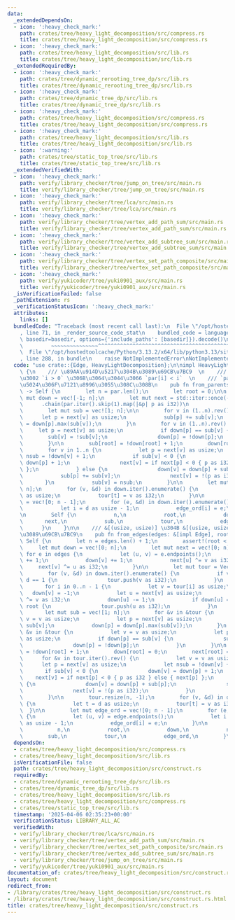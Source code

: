 ```yaml
---
data:
  _extendedDependsOn:
  - icon: ':heavy_check_mark:'
    path: crates/tree/heavy_light_decomposition/src/compress.rs
    title: crates/tree/heavy_light_decomposition/src/compress.rs
  - icon: ':heavy_check_mark:'
    path: crates/tree/heavy_light_decomposition/src/lib.rs
    title: crates/tree/heavy_light_decomposition/src/lib.rs
  _extendedRequiredBy:
  - icon: ':heavy_check_mark:'
    path: crates/tree/dynamic_rerooting_tree_dp/src/lib.rs
    title: crates/tree/dynamic_rerooting_tree_dp/src/lib.rs
  - icon: ':heavy_check_mark:'
    path: crates/tree/dynamic_tree_dp/src/lib.rs
    title: crates/tree/dynamic_tree_dp/src/lib.rs
  - icon: ':heavy_check_mark:'
    path: crates/tree/heavy_light_decomposition/src/compress.rs
    title: crates/tree/heavy_light_decomposition/src/compress.rs
  - icon: ':heavy_check_mark:'
    path: crates/tree/heavy_light_decomposition/src/lib.rs
    title: crates/tree/heavy_light_decomposition/src/lib.rs
  - icon: ':warning:'
    path: crates/tree/static_top_tree/src/lib.rs
    title: crates/tree/static_top_tree/src/lib.rs
  _extendedVerifiedWith:
  - icon: ':heavy_check_mark:'
    path: verify/library_checker/tree/jump_on_tree/src/main.rs
    title: verify/library_checker/tree/jump_on_tree/src/main.rs
  - icon: ':heavy_check_mark:'
    path: verify/library_checker/tree/lca/src/main.rs
    title: verify/library_checker/tree/lca/src/main.rs
  - icon: ':heavy_check_mark:'
    path: verify/library_checker/tree/vertex_add_path_sum/src/main.rs
    title: verify/library_checker/tree/vertex_add_path_sum/src/main.rs
  - icon: ':heavy_check_mark:'
    path: verify/library_checker/tree/vertex_add_subtree_sum/src/main.rs
    title: verify/library_checker/tree/vertex_add_subtree_sum/src/main.rs
  - icon: ':heavy_check_mark:'
    path: verify/library_checker/tree/vertex_set_path_composite/src/main.rs
    title: verify/library_checker/tree/vertex_set_path_composite/src/main.rs
  - icon: ':heavy_check_mark:'
    path: verify/yukicoder/tree/yuki0901_aux/src/main.rs
    title: verify/yukicoder/tree/yuki0901_aux/src/main.rs
  _isVerificationFailed: false
  _pathExtension: rs
  _verificationStatusIcon: ':heavy_check_mark:'
  attributes:
    links: []
  bundledCode: "Traceback (most recent call last):\n  File \"/opt/hostedtoolcache/Python/3.13.2/x64/lib/python3.13/site-packages/onlinejudge_verify/documentation/build.py\"\
    , line 71, in _render_source_code_stat\n    bundled_code = language.bundle(stat.path,\
    \ basedir=basedir, options={'include_paths': [basedir]}).decode()\n          \
    \         ~~~~~~~~~~~~~~~^^^^^^^^^^^^^^^^^^^^^^^^^^^^^^^^^^^^^^^^^^^^^^^^^^^^^^^^^^^^^^^^^^\n\
    \  File \"/opt/hostedtoolcache/Python/3.13.2/x64/lib/python3.13/site-packages/onlinejudge_verify/languages/rust.py\"\
    , line 288, in bundle\n    raise NotImplementedError\nNotImplementedError\n"
  code: "use crate::{Edge, HeavyLightDecomposition};\n\nimpl HeavyLightDecomposition\
    \ {\n    /// \u89AA\u914D\u5217\u304B\u3089\u69CB\u7BC9  \n    /// `0` \u304C\u6839\
    \u3002 `i > 0` \u306B\u3064\u3044\u3066 `par[i] < i`  \n    /// `par[0]` \u306E\
    \u5024\u306F\u7121\u8996\u3055\u308C\u308B\n    pub fn from_parents(par: &[usize])\
    \ -> Self {\n        let n = par.len();\n        let root = 0;\n\n        let\
    \ mut down = vec![-1; n];\n        let mut next = std::iter::once(-1)\n      \
    \      .chain(par.iter().skip(1).map(|&p| p as i32))\n            .collect::<Vec<_>>();\n\
    \        let mut sub = vec![1; n];\n\n        for v in (1..n).rev() {\n      \
    \      let p = next[v] as usize;\n            sub[p] += sub[v];\n            down[p]\
    \ = down[p].max(sub[v]);\n        }\n        for v in (1..n).rev() {\n       \
    \     let p = next[v] as usize;\n            if down[p] == sub[v] {\n        \
    \        sub[v] = !sub[v];\n                down[p] = !down[p];\n            }\n\
    \        }\n\n        sub[root] = !down[root] + 1;\n        down[root] = 0;\n\n\
    \        for v in 1..n {\n            let p = next[v] as usize;\n            let\
    \ nsub = !down[v] + 1;\n            if sub[v] < 0 {\n                down[v] =\
    \ down[p] + 1;\n                next[v] = if next[p] < 0 { p as i32 } else { next[p]\
    \ };\n            } else {\n                down[v] = down[p] + sub[p];\n    \
    \            sub[p] += sub[v];\n                next[v] = !(p as i32);\n     \
    \       }\n            sub[v] = nsub;\n        }\n\n        let mut tour = vec![-1;\
    \ n];\n        for (v, &d) in down.iter().enumerate() {\n            let t = d\
    \ as usize;\n            tour[t] = v as i32;\n        }\n\n        let mut edge_ord\
    \ = vec![0; n - 1];\n        for (e, &d) in down.iter().enumerate().skip(1) {\n\
    \            let i = d as usize - 1;\n            edge_ord[i] = e;\n        }\n\
    \n        Self {\n            n,\n            root,\n            down,\n     \
    \       next,\n            sub,\n            tour,\n            edge_ord,\n  \
    \      }\n    }\n\n    /// &[(usize, usize)] \u304B &[(usize, usize, T)] \u304B\
    \u3089\u69CB\u7BC9\n    pub fn from_edges(edges: &[impl Edge], root: usize) ->\
    \ Self {\n        let n = edges.len() + 1;\n        assert!(root < n);\n\n   \
    \     let mut down = vec![0; n];\n        let mut next = vec![0; n];\n       \
    \ for e in edges {\n            let (u, v) = e.endpoints();\n            down[u]\
    \ += 1;\n            down[v] += 1;\n            next[u] ^= v as i32;\n       \
    \     next[v] ^= u as i32;\n        }\n\n        let mut tour = Vec::with_capacity(n);\n\
    \        for (v, &d) in down.iter().enumerate() {\n            if v != root &&\
    \ d == 1 {\n                tour.push(v as i32);\n            }\n        }\n \
    \       for i in 0..n - 1 {\n            let v = tour[i] as usize;\n         \
    \   down[v] = -1;\n            let u = next[v] as usize;\n            next[u]\
    \ ^= v as i32;\n            down[u] -= 1;\n            if down[u] == 1 && u !=\
    \ root {\n                tour.push(u as i32);\n            }\n        }\n\n \
    \       let mut sub = vec![1; n];\n        for &v in &tour {\n            let\
    \ v = v as usize;\n            let p = next[v] as usize;\n            sub[p] +=\
    \ sub[v];\n            down[p] = down[p].max(sub[v]);\n        }\n        for\
    \ &v in &tour {\n            let v = v as usize;\n            let p = next[v]\
    \ as usize;\n            if down[p] == sub[v] {\n                sub[v] = !sub[v];\n\
    \                down[p] = !down[p];\n            }\n        }\n\n        sub[root]\
    \ = !down[root] + 1;\n        down[root] = 0;\n        next[root] = -1;\n\n  \
    \      for &v in tour.iter().rev() {\n            let v = v as usize;\n      \
    \      let p = next[v] as usize;\n            let nsub = !down[v] + 1;\n     \
    \       if sub[v] < 0 {\n                down[v] = down[p] + 1;\n            \
    \    next[v] = if next[p] < 0 { p as i32 } else { next[p] };\n            } else\
    \ {\n                down[v] = down[p] + sub[p];\n                sub[p] += sub[v];\n\
    \                next[v] = !(p as i32);\n            }\n            sub[v] = nsub;\n\
    \        }\n\n        tour.resize(n, -1);\n        for (v, &d) in down.iter().enumerate()\
    \ {\n            let t = d as usize;\n            tour[t] = v as i32;\n      \
    \  }\n\n        let mut edge_ord = vec![0; n - 1];\n        for (e, edge) in edges.iter().enumerate()\
    \ {\n            let (u, v) = edge.endpoints();\n            let i = down[u].max(down[v])\
    \ as usize - 1;\n            edge_ord[i] = e;\n        }\n\n        Self {\n \
    \           n,\n            root,\n            down,\n            next,\n    \
    \        sub,\n            tour,\n            edge_ord,\n        }\n    }\n}\n"
  dependsOn:
  - crates/tree/heavy_light_decomposition/src/compress.rs
  - crates/tree/heavy_light_decomposition/src/lib.rs
  isVerificationFile: false
  path: crates/tree/heavy_light_decomposition/src/construct.rs
  requiredBy:
  - crates/tree/dynamic_rerooting_tree_dp/src/lib.rs
  - crates/tree/dynamic_tree_dp/src/lib.rs
  - crates/tree/heavy_light_decomposition/src/lib.rs
  - crates/tree/heavy_light_decomposition/src/compress.rs
  - crates/tree/static_top_tree/src/lib.rs
  timestamp: '2025-04-06 02:35:23+00:00'
  verificationStatus: LIBRARY_ALL_AC
  verifiedWith:
  - verify/library_checker/tree/lca/src/main.rs
  - verify/library_checker/tree/vertex_add_path_sum/src/main.rs
  - verify/library_checker/tree/vertex_set_path_composite/src/main.rs
  - verify/library_checker/tree/vertex_add_subtree_sum/src/main.rs
  - verify/library_checker/tree/jump_on_tree/src/main.rs
  - verify/yukicoder/tree/yuki0901_aux/src/main.rs
documentation_of: crates/tree/heavy_light_decomposition/src/construct.rs
layout: document
redirect_from:
- /library/crates/tree/heavy_light_decomposition/src/construct.rs
- /library/crates/tree/heavy_light_decomposition/src/construct.rs.html
title: crates/tree/heavy_light_decomposition/src/construct.rs
---
```

